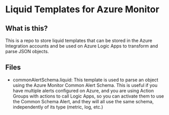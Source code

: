 # Liquid Templates for Azure Monitor

## What is this?
This is a repo to store liquid templates that can be stored in the Azure Integration accounts and be used on Azure Logic Apps to transform and parse JSON objects.

## Files
- commonAlertSchema.liquid: This template is used to parse an object using the Azure Monitor Common Alert Schema. This is useful if you have multiple alerts configured on Azure, and you are using Action Groups with actions to call Logic Apps, so you can activate them to use the Common Schema Alert, and they will all use the same schema, independently of its type (metric, log, etc.)


